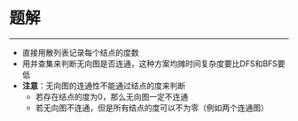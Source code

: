 # 题解
----

* 直接用散列表记录每个结点的度数
* 用并查集来判断无向图是否连通，这种方案均摊时间复杂度要比DFS和BFS要低
* **注意**：无向图的连通性不能通过结点的度来判断
  * 若存在结点的度为0，那么无向图一定不连通
  * 若无向图不连通，但是所有结点的度可以不为零（例如两个连通图）
